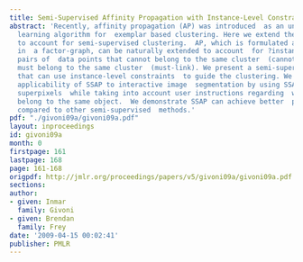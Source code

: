 ```yaml
---
title: Semi-Supervised Affinity Propagation with Instance-Level Constraints
abstract: 'Recently, affinity propagation (AP) was introduced  as an unsupervised
  learning algorithm for  exemplar based clustering. Here we extend the  AP model
  to account for semi-supervised clustering.  AP, which is formulated as inference
  in  a factor-graph, can be naturally extended to account  for ?instance-level? constraints:
  pairs of  data points that cannot belong to the same cluster  (cannot-link), or
  must belong to the same cluster  (must-link). We present a semi-supervised AP algorithm  (SSAP)
  that can use instance-level constraints  to guide the clustering. We demonstrate  the
  applicability of SSAP to interactive image  segmentation by using SSAP to cluster
  superpixels  while taking into account user instructions regarding  which superpixels
  belong to the same object.  We demonstrate SSAP can achieve better  performance
  compared to other semi-supervised  methods.'
pdf: "./givoni09a/givoni09a.pdf"
layout: inproceedings
id: givoni09a
month: 0
firstpage: 161
lastpage: 168
page: 161-168
origpdf: http://jmlr.org/proceedings/papers/v5/givoni09a/givoni09a.pdf
sections: 
author:
- given: Inmar
  family: Givoni
- given: Brendan
  family: Frey
date: '2009-04-15 00:02:41'
publisher: PMLR
---
```

